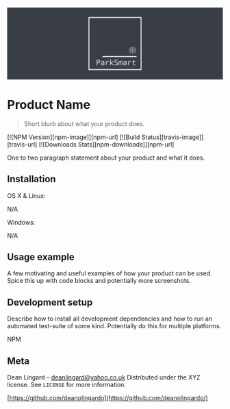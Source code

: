 ![Logo](public/twitter_header_photo_2.png)
# Product Name
> Short blurb about what your product does.

[![NPM Version][npm-image]][npm-url]
[![Build Status][travis-image]][travis-url]
[![Downloads Stats][npm-downloads]][npm-url]

One to two paragraph statement about your product and what it does.

## Installation

OS X & Linux:

N/A

Windows:

N/A

## Usage example

A few motivating and useful examples of how your product can be used. Spice this up with code blocks and potentially more screenshots.

## Development setup

Describe how to install all development dependencies and how to run an automated test-suite of some kind. Potentially do this for multiple platforms.

NPM

## Meta

Dean Lingard – deanlingard@yahoo.co.uk
Distributed under the XYZ license. See ``LICENSE`` for more information.

[https://github.com/deanolingardo](https://github.com/deanolingardo/)
